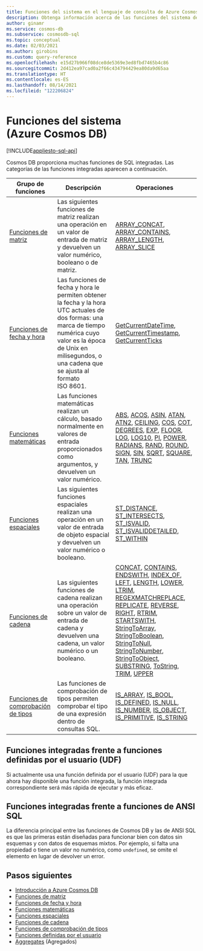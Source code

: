 ```yaml
---
title: Funciones del sistema en el lenguaje de consulta de Azure Cosmos DB
description: Obtenga información acerca de las funciones del sistema de SQL integradas y definidas por el usuario en Azure Cosmos DB.
author: ginamr
ms.service: cosmos-db
ms.subservice: cosmosdb-sql
ms.topic: conceptual
ms.date: 02/03/2021
ms.author: girobins
ms.custom: query-reference
ms.openlocfilehash: e15d27b966f08dce8de5369e3ed8fbd7465b4c86
ms.sourcegitcommit: 2d412ea97cad0a2f66c434794429ea80da9d65aa
ms.translationtype: HT
ms.contentlocale: es-ES
ms.lasthandoff: 08/14/2021
ms.locfileid: "122206824"
---
```

# <a name="system-functions-azure-cosmos-db"></a>Funciones del sistema (Azure Cosmos DB)
[!INCLUDE[appliesto-sql-api](../includes/appliesto-sql-api.md)]

 Cosmos DB proporciona muchas funciones de SQL integradas. Las categorías de las funciones integradas aparecen a continuación.  
  
|Grupo de funciones|Descripción|Operaciones|  
|--------------|-----------------|-----------------| 
|[Funciones de matriz](sql-query-array-functions.md)|Las siguientes funciones de matriz realizan una operación en un valor de entrada de matriz y devuelven un valor numérico, booleano o de matriz. | [ARRAY_CONCAT](sql-query-array-concat.md), [ARRAY_CONTAINS](sql-query-array-contains.md), [ARRAY_LENGTH](sql-query-array-length.md), [ARRAY_SLICE](sql-query-array-slice.md) |
|[Funciones de fecha y hora](sql-query-date-time-functions.md)|Las funciones de fecha y hora le permiten obtener la fecha y la hora UTC actuales de dos formas: una marca de tiempo numérica cuyo valor es la época de Unix en milisegundos, o una cadena que se ajusta al formato ISO 8601. | [GetCurrentDateTime](sql-query-getcurrentdatetime.md), [GetCurrentTimestamp](sql-query-getcurrenttimestamp.md), [GetCurrentTicks](sql-query-getcurrentticks.md) |
|[Funciones matemáticas](sql-query-mathematical-functions.md)|Las funciones matemáticas realizan un cálculo, basado normalmente en valores de entrada proporcionados como argumentos, y devuelven un valor numérico. | [ABS](sql-query-abs.md), [ACOS](sql-query-acos.md), [ASIN](sql-query-asin.md), [ATAN](sql-query-atan.md), [ATN2](sql-query-atn2.md), [CEILING](sql-query-ceiling.md), [COS](sql-query-cos.md), [COT](sql-query-cot.md), [DEGREES](sql-query-degrees.md), [EXP](sql-query-exp.md), [FLOOR](sql-query-floor.md), [LOG](sql-query-log.md), [LOG10](sql-query-log10.md), [PI](sql-query-pi.md), [POWER](sql-query-power.md), [RADIANS](sql-query-radians.md), [RAND](sql-query-rand.md), [ROUND](sql-query-round.md), [SIGN](sql-query-sign.md), [SIN](sql-query-sin.md), [SQRT](sql-query-sqrt.md), [SQUARE](sql-query-square.md), [TAN](sql-query-tan.md), [TRUNC](sql-query-trunc.md) |
|[Funciones espaciales](sql-query-spatial-functions.md)|Las siguientes funciones espaciales realizan una operación en un valor de entrada de objeto espacial y devuelven un valor numérico o booleano. | [ST_DISTANCE](sql-query-st-distance.md), [ST_INTERSECTS](sql-query-st-intersects.md), [ST_ISVALID](sql-query-st-isvalid.md), [ST_ISVALIDDETAILED](sql-query-st-isvaliddetailed.md), [ST_WITHIN](sql-query-st-within.md) |
|[Funciones de cadena](sql-query-string-functions.md)|Las siguientes funciones de cadena realizan una operación sobre un valor de entrada de cadena y devuelven una cadena, un valor numérico o un booleano. | [CONCAT](sql-query-concat.md), [CONTAINS](sql-query-contains.md), [ENDSWITH](sql-query-endswith.md), [INDEX_OF](sql-query-index-of.md), [LEFT](sql-query-left.md), [LENGTH](sql-query-length.md), [LOWER](sql-query-lower.md), [LTRIM](sql-query-ltrim.md), [REGEXMATCH](sql-query-regexmatch.md)[REPLACE](sql-query-replace.md), [REPLICATE](sql-query-replicate.md), [REVERSE](sql-query-reverse.md), [RIGHT](sql-query-right.md), [RTRIM](sql-query-rtrim.md), [STARTSWITH](sql-query-startswith.md), [StringToArray](sql-query-stringtoarray.md), [StringToBoolean](sql-query-stringtoboolean.md), [StringToNull](sql-query-stringtonull.md), [StringToNumber](sql-query-stringtonumber.md), [StringToObject](sql-query-stringtoobject.md), [SUBSTRING](sql-query-substring.md), [ToString](sql-query-tostring.md), [TRIM](sql-query-trim.md), [UPPER](sql-query-upper.md) |
|[Funciones de comprobación de tipos](sql-query-type-checking-functions.md)|Las funciones de comprobación de tipos permiten comprobar el tipo de una expresión dentro de consultas SQL. | [IS_ARRAY](sql-query-is-array.md), [IS_BOOL](sql-query-is-bool.md), [IS_DEFINED](sql-query-is-defined.md), [IS_NULL](sql-query-is-null.md), [IS_NUMBER](sql-query-is-number.md), [IS_OBJECT](sql-query-is-object.md), [IS_PRIMITIVE](sql-query-is-primitive.md), [IS_STRING](sql-query-is-string.md) |

## <a name="built-in-versus-user-defined-functions-udfs"></a>Funciones integradas frente a funciones definidas por el usuario (UDF)

Si actualmente usa una función definida por el usuario (UDF) para la que ahora hay disponible una función integrada, la función integrada correspondiente será más rápida de ejecutar y más eficaz.

## <a name="built-in-versus-ansi-sql-functions"></a>Funciones integradas frente a funciones de ANSI SQL

La diferencia principal entre las funciones de Cosmos DB y las de ANSI SQL es que las primeras están diseñadas para funcionar bien con datos sin esquemas y con datos de esquemas mixtos. Por ejemplo, si falta una propiedad o tiene un valor no numérico, como `undefined`, se omite el elemento en lugar de devolver un error.

## <a name="next-steps"></a>Pasos siguientes

- [Introducción a Azure Cosmos DB](../introduction.md)
- [Funciones de matriz](sql-query-array-functions.md)
- [Funciones de fecha y hora](sql-query-date-time-functions.md)
- [Funciones matemáticas](sql-query-mathematical-functions.md)
- [Funciones espaciales](sql-query-spatial-functions.md)
- [Funciones de cadena](sql-query-string-functions.md)
- [Funciones de comprobación de tipos](sql-query-type-checking-functions.md)
- [Funciones definidas por el usuario](sql-query-udfs.md)
- [Aggregates](sql-query-aggregate-functions.md) (Agregados)
